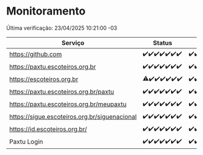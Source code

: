 # Monitoramento

Última verificação: 23/04/2025 10:21:00 -03

|Serviço|Status|Últimas 24h|
|---|---|---|
|https://github.com|<span title="2025-04-16: OK=23">✔️</span><span title="2025-04-17: OK=23">✔️</span><span title="2025-04-18: OK=23">✔️</span><span title="2025-04-19: OK=23">✔️</span><span title="2025-04-20: OK=23">✔️</span><span title="2025-04-21: OK=23">✔️</span><span title="2025-04-22: OK=12">✔️</span>|<span title="22/04/2025 10:21:00 -03 : 200">✔️</span><span title="22/04/2025 11:09:00 -03 : 200">✔️</span><span title="22/04/2025 12:09:00 -03 : 200">✔️</span><span title="22/04/2025 13:11:00 -03 : 200">✔️</span><span title="22/04/2025 14:08:00 -03 : 200">✔️</span><span title="22/04/2025 15:12:00 -03 : 200">✔️</span><span title="22/04/2025 16:07:00 -03 : 200">✔️</span><span title="22/04/2025 17:10:00 -03 : 200">✔️</span><span title="22/04/2025 18:08:00 -03 : 200">✔️</span><span title="22/04/2025 19:08:00 -03 : 200">✔️</span><span title="22/04/2025 20:08:00 -03 : 200">✔️</span><span title="22/04/2025 21:44:00 -03 : 200">✔️</span><span title="22/04/2025 23:22:00 -03 : 200">✔️</span><span title="23/04/2025 00:29:00 -03 : 200">✔️</span><span title="23/04/2025 01:11:00 -03 : 200">✔️</span><span title="23/04/2025 02:09:00 -03 : 200">✔️</span><span title="23/04/2025 03:13:00 -03 : 200">✔️</span><span title="23/04/2025 04:14:00 -03 : 200">✔️</span><span title="23/04/2025 05:13:00 -03 : 200">✔️</span><span title="23/04/2025 06:10:00 -03 : 200">✔️</span><span title="23/04/2025 07:10:00 -03 : 200">✔️</span><span title="23/04/2025 08:07:00 -03 : 200">✔️</span><span title="23/04/2025 09:17:00 -03 : 200">✔️</span><span title="23/04/2025 10:21:00 -03 : 200">✔️</span>|
|https://paxtu.escoteiros.org.br|<span title="2025-04-16: OK=23">✔️</span><span title="2025-04-17: OK=23">✔️</span><span title="2025-04-18: OK=23">✔️</span><span title="2025-04-19: OK=23">✔️</span><span title="2025-04-20: OK=23">✔️</span><span title="2025-04-21: OK=23">✔️</span><span title="2025-04-22: OK=12">✔️</span>|<span title="22/04/2025 10:21:00 -03 : 200">✔️</span><span title="22/04/2025 11:09:00 -03 : 200">✔️</span><span title="22/04/2025 12:09:00 -03 : 200">✔️</span><span title="22/04/2025 13:11:00 -03 : 200">✔️</span><span title="22/04/2025 14:08:00 -03 : 200">✔️</span><span title="22/04/2025 15:12:00 -03 : 200">✔️</span><span title="22/04/2025 16:07:00 -03 : 200">✔️</span><span title="22/04/2025 17:10:00 -03 : 502">❌</span><span title="22/04/2025 18:08:00 -03 : 200">✔️</span><span title="22/04/2025 19:08:00 -03 : 200">✔️</span><span title="22/04/2025 20:08:00 -03 : 200">✔️</span><span title="22/04/2025 21:44:00 -03 : 200">✔️</span><span title="22/04/2025 23:22:00 -03 : 200">✔️</span><span title="23/04/2025 00:29:00 -03 : 200">✔️</span><span title="23/04/2025 01:11:00 -03 : 200">✔️</span><span title="23/04/2025 02:09:00 -03 : 200">✔️</span><span title="23/04/2025 03:13:00 -03 : 200">✔️</span><span title="23/04/2025 04:14:00 -03 : 200">✔️</span><span title="23/04/2025 05:13:00 -03 : 200">✔️</span><span title="23/04/2025 06:10:00 -03 : 200">✔️</span><span title="23/04/2025 07:10:00 -03 : 200">✔️</span><span title="23/04/2025 08:07:00 -03 : 200">✔️</span><span title="23/04/2025 09:17:00 -03 : 200">✔️</span><span title="23/04/2025 10:21:00 -03 : 200">✔️</span>|
|https://escoteiros.org.br|<span title="2025-04-16: OK=22, Falhas=1">⚠️</span><span title="2025-04-17: OK=23">✔️</span><span title="2025-04-18: OK=23">✔️</span><span title="2025-04-19: OK=23">✔️</span><span title="2025-04-20: OK=23">✔️</span><span title="2025-04-21: OK=23">✔️</span><span title="2025-04-22: OK=12">✔️</span>|<span title="22/04/2025 10:21:00 -03 : 200">✔️</span><span title="22/04/2025 11:09:00 -03 : 200">✔️</span><span title="22/04/2025 12:09:00 -03 : 200">✔️</span><span title="22/04/2025 13:11:00 -03 : 200">✔️</span><span title="22/04/2025 14:08:00 -03 : 200">✔️</span><span title="22/04/2025 15:12:00 -03 : 200">✔️</span><span title="22/04/2025 16:07:00 -03 : 200">✔️</span><span title="22/04/2025 17:10:00 -03 : 200">✔️</span><span title="22/04/2025 18:08:00 -03 : 200">✔️</span><span title="22/04/2025 19:08:00 -03 : 200">✔️</span><span title="22/04/2025 20:08:00 -03 : 200">✔️</span><span title="22/04/2025 21:44:00 -03 : 200">✔️</span><span title="22/04/2025 23:22:00 -03 : 200">✔️</span><span title="23/04/2025 00:29:00 -03 : 200">✔️</span><span title="23/04/2025 01:11:00 -03 : 200">✔️</span><span title="23/04/2025 02:09:00 -03 : 200">✔️</span><span title="23/04/2025 03:13:00 -03 : 200">✔️</span><span title="23/04/2025 04:14:00 -03 : 200">✔️</span><span title="23/04/2025 05:13:00 -03 : 200">✔️</span><span title="23/04/2025 06:10:00 -03 : 200">✔️</span><span title="23/04/2025 07:10:00 -03 : 200">✔️</span><span title="23/04/2025 08:07:00 -03 : 200">✔️</span><span title="23/04/2025 09:17:00 -03 : 200">✔️</span><span title="23/04/2025 10:21:00 -03 : 200">✔️</span>|
|https://paxtu.escoteiros.org.br/paxtu|<span title="2025-04-16: OK=23">✔️</span><span title="2025-04-17: OK=23">✔️</span><span title="2025-04-18: OK=23">✔️</span><span title="2025-04-19: OK=23">✔️</span><span title="2025-04-20: OK=23">✔️</span><span title="2025-04-21: OK=23">✔️</span><span title="2025-04-22: OK=12">✔️</span>|<span title="22/04/2025 10:21:00 -03 : 200">✔️</span><span title="22/04/2025 11:09:00 -03 : 200">✔️</span><span title="22/04/2025 12:09:00 -03 : 200">✔️</span><span title="22/04/2025 13:11:00 -03 : 0">❌</span><span title="22/04/2025 14:08:00 -03 : 200">✔️</span><span title="22/04/2025 15:12:00 -03 : 200">✔️</span><span title="22/04/2025 16:07:00 -03 : 200">✔️</span><span title="22/04/2025 17:10:00 -03 : 502">❌</span><span title="22/04/2025 18:08:00 -03 : 200">✔️</span><span title="22/04/2025 19:08:00 -03 : 200">✔️</span><span title="22/04/2025 20:08:00 -03 : 200">✔️</span><span title="22/04/2025 21:44:00 -03 : 200">✔️</span><span title="22/04/2025 23:22:00 -03 : 200">✔️</span><span title="23/04/2025 00:29:00 -03 : 200">✔️</span><span title="23/04/2025 01:11:00 -03 : 200">✔️</span><span title="23/04/2025 02:09:00 -03 : 200">✔️</span><span title="23/04/2025 03:13:00 -03 : 200">✔️</span><span title="23/04/2025 04:14:00 -03 : 200">✔️</span><span title="23/04/2025 05:13:00 -03 : 200">✔️</span><span title="23/04/2025 06:10:00 -03 : 200">✔️</span><span title="23/04/2025 07:10:00 -03 : 200">✔️</span><span title="23/04/2025 08:07:00 -03 : 200">✔️</span><span title="23/04/2025 09:17:00 -03 : 200">✔️</span><span title="23/04/2025 10:21:00 -03 : 200">✔️</span>|
|https://paxtu.escoteiros.org.br/meupaxtu|<span title="2025-04-16: OK=23">✔️</span><span title="2025-04-17: OK=23">✔️</span><span title="2025-04-18: OK=23">✔️</span><span title="2025-04-19: OK=23">✔️</span><span title="2025-04-20: OK=23">✔️</span><span title="2025-04-21: OK=23">✔️</span><span title="2025-04-22: OK=12">✔️</span>|<span title="22/04/2025 10:21:00 -03 : 200">✔️</span><span title="22/04/2025 11:09:00 -03 : 200">✔️</span><span title="22/04/2025 12:09:00 -03 : 200">✔️</span><span title="22/04/2025 13:11:00 -03 : 200">✔️</span><span title="22/04/2025 14:08:00 -03 : 200">✔️</span><span title="22/04/2025 15:12:00 -03 : 200">✔️</span><span title="22/04/2025 16:07:00 -03 : 200">✔️</span><span title="22/04/2025 17:10:00 -03 : 502">❌</span><span title="22/04/2025 18:08:00 -03 : 200">✔️</span><span title="22/04/2025 19:08:00 -03 : 200">✔️</span><span title="22/04/2025 20:08:00 -03 : 200">✔️</span><span title="22/04/2025 21:44:00 -03 : 200">✔️</span><span title="22/04/2025 23:22:00 -03 : 200">✔️</span><span title="23/04/2025 00:29:00 -03 : 200">✔️</span><span title="23/04/2025 01:11:00 -03 : 200">✔️</span><span title="23/04/2025 02:09:00 -03 : 200">✔️</span><span title="23/04/2025 03:13:00 -03 : 200">✔️</span><span title="23/04/2025 04:14:00 -03 : 200">✔️</span><span title="23/04/2025 05:13:00 -03 : 200">✔️</span><span title="23/04/2025 06:10:00 -03 : 200">✔️</span><span title="23/04/2025 07:10:00 -03 : 200">✔️</span><span title="23/04/2025 08:07:00 -03 : 200">✔️</span><span title="23/04/2025 09:17:00 -03 : 200">✔️</span><span title="23/04/2025 10:21:00 -03 : 200">✔️</span>|
|https://sigue.escoteiros.org.br/siguenacional|<span title="2025-04-16: OK=23">✔️</span><span title="2025-04-17: OK=23">✔️</span><span title="2025-04-18: OK=23">✔️</span><span title="2025-04-19: OK=23">✔️</span><span title="2025-04-20: OK=23">✔️</span><span title="2025-04-21: OK=23">✔️</span><span title="2025-04-22: OK=12">✔️</span>|<span title="22/04/2025 10:21:00 -03 : 200">✔️</span><span title="22/04/2025 11:09:00 -03 : 200">✔️</span><span title="22/04/2025 12:09:00 -03 : 200">✔️</span><span title="22/04/2025 13:11:00 -03 : 200">✔️</span><span title="22/04/2025 14:08:00 -03 : 200">✔️</span><span title="22/04/2025 15:12:00 -03 : 200">✔️</span><span title="22/04/2025 16:07:00 -03 : 200">✔️</span><span title="22/04/2025 17:10:00 -03 : 502">❌</span><span title="22/04/2025 18:08:00 -03 : 200">✔️</span><span title="22/04/2025 19:08:00 -03 : 200">✔️</span><span title="22/04/2025 20:08:00 -03 : 200">✔️</span><span title="22/04/2025 21:44:00 -03 : 200">✔️</span><span title="22/04/2025 23:22:00 -03 : 200">✔️</span><span title="23/04/2025 00:29:00 -03 : 200">✔️</span><span title="23/04/2025 01:11:00 -03 : 200">✔️</span><span title="23/04/2025 02:09:00 -03 : 200">✔️</span><span title="23/04/2025 03:13:00 -03 : 200">✔️</span><span title="23/04/2025 04:14:00 -03 : 200">✔️</span><span title="23/04/2025 05:13:00 -03 : 200">✔️</span><span title="23/04/2025 06:10:00 -03 : 200">✔️</span><span title="23/04/2025 07:10:00 -03 : 200">✔️</span><span title="23/04/2025 08:07:00 -03 : 200">✔️</span><span title="23/04/2025 09:17:00 -03 : 200">✔️</span><span title="23/04/2025 10:21:00 -03 : 200">✔️</span>|
|https://id.escoteiros.org.br/|<span title="2025-04-16: OK=23">✔️</span><span title="2025-04-17: OK=23">✔️</span><span title="2025-04-18: OK=23">✔️</span><span title="2025-04-19: OK=23">✔️</span><span title="2025-04-20: OK=23">✔️</span><span title="2025-04-21: OK=23">✔️</span><span title="2025-04-22: OK=12">✔️</span>|<span title="22/04/2025 10:21:00 -03 : 200">✔️</span><span title="22/04/2025 11:09:00 -03 : 200">✔️</span><span title="22/04/2025 12:09:00 -03 : 200">✔️</span><span title="22/04/2025 13:11:00 -03 : 200">✔️</span><span title="22/04/2025 14:08:00 -03 : 200">✔️</span><span title="22/04/2025 15:12:00 -03 : 200">✔️</span><span title="22/04/2025 16:07:00 -03 : 200">✔️</span><span title="22/04/2025 17:10:00 -03 : 200">✔️</span><span title="22/04/2025 18:08:00 -03 : 200">✔️</span><span title="22/04/2025 19:08:00 -03 : 200">✔️</span><span title="22/04/2025 20:08:00 -03 : 200">✔️</span><span title="22/04/2025 21:44:00 -03 : 200">✔️</span><span title="22/04/2025 23:22:00 -03 : 200">✔️</span><span title="23/04/2025 00:29:00 -03 : 200">✔️</span><span title="23/04/2025 01:11:00 -03 : 200">✔️</span><span title="23/04/2025 02:09:00 -03 : 200">✔️</span><span title="23/04/2025 03:13:00 -03 : 200">✔️</span><span title="23/04/2025 04:14:00 -03 : 200">✔️</span><span title="23/04/2025 05:13:00 -03 : 200">✔️</span><span title="23/04/2025 06:10:00 -03 : 200">✔️</span><span title="23/04/2025 07:10:00 -03 : 200">✔️</span><span title="23/04/2025 08:07:00 -03 : 200">✔️</span><span title="23/04/2025 09:17:00 -03 : 200">✔️</span><span title="23/04/2025 10:21:00 -03 : 200">✔️</span>|
|Paxtu Login|<span title="2025-04-16: OK=23">✔️</span><span title="2025-04-17: OK=23">✔️</span><span title="2025-04-18: OK=23">✔️</span><span title="2025-04-19: OK=23">✔️</span><span title="2025-04-20: OK=23">✔️</span><span title="2025-04-21: OK=23">✔️</span><span title="2025-04-22: OK=12">✔️</span>|<span title="22/04/2025 10:21:00 -03 : 200">✔️</span><span title="22/04/2025 11:09:00 -03 : 200">✔️</span><span title="22/04/2025 12:09:00 -03 : 200">✔️</span><span title="22/04/2025 13:11:00 -03 : 200">✔️</span><span title="22/04/2025 14:08:00 -03 : 200">✔️</span><span title="22/04/2025 15:12:00 -03 : 200">✔️</span><span title="22/04/2025 16:07:00 -03 : 200">✔️</span><span title="22/04/2025 17:10:00 -03 : 502">❌</span><span title="22/04/2025 18:08:00 -03 : 200">✔️</span><span title="22/04/2025 19:08:00 -03 : 200">✔️</span><span title="22/04/2025 20:08:00 -03 : 200">✔️</span><span title="22/04/2025 21:44:00 -03 : 200">✔️</span><span title="22/04/2025 23:22:00 -03 : 200">✔️</span><span title="23/04/2025 00:29:00 -03 : 200">✔️</span><span title="23/04/2025 01:11:00 -03 : 200">✔️</span><span title="23/04/2025 02:09:00 -03 : 200">✔️</span><span title="23/04/2025 03:13:00 -03 : 200">✔️</span><span title="23/04/2025 04:14:00 -03 : 200">✔️</span><span title="23/04/2025 05:13:00 -03 : 200">✔️</span><span title="23/04/2025 06:10:00 -03 : 200">✔️</span><span title="23/04/2025 07:10:00 -03 : 200">✔️</span><span title="23/04/2025 08:07:00 -03 : 200">✔️</span><span title="23/04/2025 09:17:00 -03 : 200">✔️</span><span title="23/04/2025 10:21:00 -03 : 200">✔️</span>|
